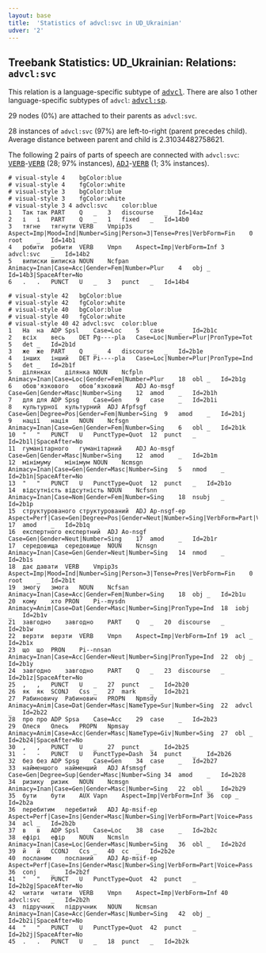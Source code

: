 ```yaml
---
layout: base
title:  'Statistics of advcl:svc in UD_Ukrainian'
udver: '2'
---
```


## Treebank Statistics: UD_Ukrainian: Relations: `advcl:svc`

This relation is a language-specific subtype of <tt><a href="uk-dep-advcl.html">advcl</a></tt>.
There are also 1 other language-specific subtypes of `advcl`: <tt><a href="uk-dep-advcl-sp.html">advcl:sp</a></tt>.

29 nodes (0%) are attached to their parents as `advcl:svc`.

28 instances of `advcl:svc` (97%) are left-to-right (parent precedes child).
Average distance between parent and child is 2.31034482758621.

The following 2 pairs of parts of speech are connected with `advcl:svc`: <tt><a href="uk-pos-VERB.html">VERB</a></tt>-<tt><a href="uk-pos-VERB.html">VERB</a></tt> (28; 97% instances), <tt><a href="uk-pos-ADJ.html">ADJ</a></tt>-<tt><a href="uk-pos-VERB.html">VERB</a></tt> (1; 3% instances).


~~~ conllu
# visual-style 4	bgColor:blue
# visual-style 4	fgColor:white
# visual-style 3	bgColor:blue
# visual-style 3	fgColor:white
# visual-style 3 4 advcl:svc	color:blue
1	Так	так	PART	Q	_	3	discourse	_	Id=14az
2	і	і	PART	Q	_	1	fixed	_	Id=14b0
3	тягне	тягнути	VERB	Vmpip3s	Aspect=Imp|Mood=Ind|Number=Sing|Person=3|Tense=Pres|VerbForm=Fin	0	root	_	Id=14b1
4	робити	робити	VERB	Vmpn	Aspect=Imp|VerbForm=Inf	3	advcl:svc	_	Id=14b2
5	виписки	виписка	NOUN	Ncfpan	Animacy=Inan|Case=Acc|Gender=Fem|Number=Plur	4	obj	_	Id=14b3|SpaceAfter=No
6	.	.	PUNCT	U	_	3	punct	_	Id=14b4

~~~


~~~ conllu
# visual-style 42	bgColor:blue
# visual-style 42	fgColor:white
# visual-style 40	bgColor:blue
# visual-style 40	fgColor:white
# visual-style 40 42 advcl:svc	color:blue
1	На	на	ADP	Spsl	Case=Loc	5	case	_	Id=2b1c
2	всіх	весь	DET	Pg----pla	Case=Loc|Number=Plur|PronType=Tot	5	det	_	Id=2b1d
3	же	же	PART	Q	_	4	discourse	_	Id=2b1e
4	інших	інший	DET	Pi----pla	Case=Loc|Number=Plur|PronType=Ind	5	det	_	Id=2b1f
5	ділянках	ділянка	NOUN	Ncfpln	Animacy=Inan|Case=Loc|Gender=Fem|Number=Plur	18	obl	_	Id=2b1g
6	обов'язкового	обов’язковий	ADJ	Ao-msgf	Case=Gen|Gender=Masc|Number=Sing	12	amod	_	Id=2b1h
7	для	для	ADP	Spsg	Case=Gen	9	case	_	Id=2b1i
8	культурної	культурний	ADJ	Afpfsgf	Case=Gen|Degree=Pos|Gender=Fem|Number=Sing	9	amod	_	Id=2b1j
9	нації	нація	NOUN	Ncfsgn	Animacy=Inan|Case=Gen|Gender=Fem|Number=Sing	6	obl	_	Id=2b1k
10	"	"	PUNCT	U	PunctType=Quot	12	punct	_	Id=2b1l|SpaceAfter=No
11	гуманітарного	гуманітарний	ADJ	Ao-msgf	Case=Gen|Gender=Masc|Number=Sing	12	amod	_	Id=2b1m
12	мінімуму	мінімум	NOUN	Ncmsgn	Animacy=Inan|Case=Gen|Gender=Masc|Number=Sing	5	nmod	_	Id=2b1n|SpaceAfter=No
13	"	"	PUNCT	U	PunctType=Quot	12	punct	_	Id=2b1o
14	відсутність	відсутність	NOUN	Ncfsnn	Animacy=Inan|Case=Nom|Gender=Fem|Number=Sing	18	nsubj	_	Id=2b1p
15	структурованого	структурований	ADJ	Ap-nsgf-ep	Aspect=Perf|Case=Gen|Degree=Pos|Gender=Neut|Number=Sing|VerbForm=Part|Voice=Pass	17	amod	_	Id=2b1q
16	експертного	експертний	ADJ	Ao-nsgf	Case=Gen|Gender=Neut|Number=Sing	17	amod	_	Id=2b1r
17	середовища	середовище	NOUN	Ncnsgn	Animacy=Inan|Case=Gen|Gender=Neut|Number=Sing	14	nmod	_	Id=2b1s
18	дає	давати	VERB	Vmpip3s	Aspect=Imp|Mood=Ind|Number=Sing|Person=3|Tense=Pres|VerbForm=Fin	0	root	_	Id=2b1t
19	змогу	змога	NOUN	Ncfsan	Animacy=Inan|Case=Acc|Gender=Fem|Number=Sing	18	obj	_	Id=2b1u
20	кому	хто	PRON	Pi--mysdn	Animacy=Anim|Case=Dat|Gender=Masc|Number=Sing|PronType=Ind	18	iobj	_	Id=2b1v
21	завгодно	завгодно	PART	Q	_	20	discourse	_	Id=2b1w
22	верзти	верзти	VERB	Vmpn	Aspect=Imp|VerbForm=Inf	19	acl	_	Id=2b1x
23	що	що	PRON	Pi--nnsan	Animacy=Inan|Case=Acc|Gender=Neut|Number=Sing|PronType=Ind	22	obj	_	Id=2b1y
24	завгодно	завгодно	PART	Q	_	23	discourse	_	Id=2b1z|SpaceAfter=No
25	,	,	PUNCT	U	_	27	punct	_	Id=2b20
26	як	як	SCONJ	Css	_	27	mark	_	Id=2b21
27	Рабиновичу	Рабинович	PROPN	Npmsdy	Animacy=Anim|Case=Dat|Gender=Masc|NameType=Sur|Number=Sing	22	advcl	_	Id=2b22
28	про	про	ADP	Spsa	Case=Acc	29	case	_	Id=2b23
29	Олеся	Олесь	PROPN	Npmsay	Animacy=Anim|Case=Acc|Gender=Masc|NameType=Giv|Number=Sing	27	obl	_	Id=2b24|SpaceAfter=No
30	,	,	PUNCT	U	_	27	punct	_	Id=2b25
31	-	-	PUNCT	U	PunctType=Dash	34	punct	_	Id=2b26
32	без	без	ADP	Spsg	Case=Gen	34	case	_	Id=2b27
33	найменшого	найменший	ADJ	Afsmsgf	Case=Gen|Degree=Sup|Gender=Masc|Number=Sing	34	amod	_	Id=2b28
34	ризику	ризик	NOUN	Ncmsgn	Animacy=Inan|Case=Gen|Gender=Masc|Number=Sing	22	obl	_	Id=2b29
35	бути	бути	AUX	Vapn	Aspect=Imp|VerbForm=Inf	36	cop	_	Id=2b2a
36	перебитим	перебитий	ADJ	Ap-msif-ep	Aspect=Perf|Case=Ins|Gender=Masc|Number=Sing|VerbForm=Part|Voice=Pass	34	acl	_	Id=2b2b
37	в	в	ADP	Spsl	Case=Loc	38	case	_	Id=2b2c
38	ефірі	ефір	NOUN	Ncmsln	Animacy=Inan|Case=Loc|Gender=Masc|Number=Sing	36	obl	_	Id=2b2d
39	й	й	CCONJ	Ccs	_	40	cc	_	Id=2b2e
40	посланим	посланий	ADJ	Ap-msif-ep	Aspect=Perf|Case=Ins|Gender=Masc|Number=Sing|VerbForm=Part|Voice=Pass	36	conj	_	Id=2b2f
41	"	"	PUNCT	U	PunctType=Quot	42	punct	_	Id=2b2g|SpaceAfter=No
42	читати	читати	VERB	Vmpn	Aspect=Imp|VerbForm=Inf	40	advcl:svc	_	Id=2b2h
43	підручник	підручник	NOUN	Ncmsan	Animacy=Inan|Case=Acc|Gender=Masc|Number=Sing	42	obj	_	Id=2b2i|SpaceAfter=No
44	"	"	PUNCT	U	PunctType=Quot	42	punct	_	Id=2b2j|SpaceAfter=No
45	.	.	PUNCT	U	_	18	punct	_	Id=2b2k

~~~


